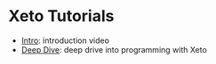 # Xeto Tutorials

- [Intro](Intro.md): introduction video
- [Deep Dive](DeepDive.md): deep drive into programming with Xeto

